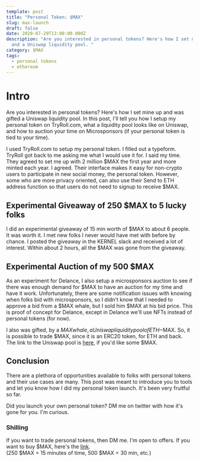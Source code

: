 ```yaml
---
template: post
title: "Personal Token: $MAX"
slug: max-launch
draft: false
date: 2020-07-29T13:00:00.000Z
description: "Are you interested in personal tokens? Here's how I set mine up
  and a Uniswap liquidity pool. "
category: $MAX
tags:
  - personal tokens
  - ethereum
---
```


# Intro 

Are you interested in personal tokens? Here's how I set mine up and was gifted a Uniswap liquidity pool. In this post, I'll tell you how I setup my personal token on TryRoll.com, what a liquidity pool looks like on Uniswap, and how to auction your time on Microsponsors (if your personal token is tied to your time). 

I used TryRoll.com to setup my personal token. I filled out a typeform. TryRoll got back to me asking me what I would use it for. I said my time. They agreed to set me up with 2 million $MAX the first year and more minted each year. I agreed. Their interface makes it easy for non-crypto users to participate in new social money, the personal token. However, some who are more privacy oriented, can also use their Send to ETH address function so that users do not need to signup to receive $MAX.

## Experimental Giveaway of 250 $MAX to 5 lucky folks

I did an experimental giveaway of 15 min worth of $MAX to about 6 people. It was worth it. I met new folks I never would have met with before by chance. I posted the giveaway in the KERNEL slack and received a lot of interest. Within about 2 hours, all the $MAX was gone from the giveaway.


## Experimental Auction of my 500 $MAX

As an experiment for Delance, I also setup a microsponsors auction to see if there was enough demand for $MAX to have an auction for my time and have it work. Unfortunately, there are some notification issues with knowing when folks bid with microsponsors, so I didn't know that I needed to approve a bid from a $MAX whale, but I sold him $MAX at his bid price. This is proof of concept for Delance, except in Delance we'll use NFTs instead of personal tokens (for now). 

I also was gifted, by a $MAX whale, a Uniswap liquidity pool of ETH-$MAX. So, it is possible to trade $MAX, since it is an ERC20 token, for ETH and back. The link to the Uniswap pool is [here](https://uniswap.info/pair/0xdb41e3283D0b82476D475B8a2a3f1a0C3D82cA5E), if you'd like some $MAX.


## Conclusion 

There are a plethora of opportunities available to folks with personal tokens and their use cases are many. This post was meant to introduce you to tools and let you know how I did my personal token launch. It's been very fruitful so far.

Did you launch your own personal token? DM me on twitter with how it's gone for you. I'm curious. 

### Shilling 

If you want to trade personal tokens, then DM me. I'm open to offers. 
If you want to buy $MAX, here's the [link](https://uniswap.info/pair/0xdb41e3283D0b82476D475B8a2a3f1a0C3D82cA5E). <br/>
(250 $MAX = 15 minutes of time, 500 $MAX = 30 min, etc.)